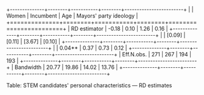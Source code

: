 
+--------------+--------+-----------+--------+------------------------+
|              | Women  | Incumbent | Age    | Mayors' party ideology |
+==============+========+===========+========+========================+
| RD estimator | -0.18  | 0.10      | 1.26   | 0.16                   |
+--------------+--------+-----------+--------+------------------------+
|              | [0.09] | [0.11]    | [3.67] | [0.10]                 |
+--------------+--------+-----------+--------+------------------------+
|              | 0.04** | 0.37      | 0.73   | 0.12                   |
+--------------+--------+-----------+--------+------------------------+
| Eff.N.obs.   | 271    | 267       | 194    | 193                    |
+--------------+--------+-----------+--------+------------------------+
| Bandwidth    | 20.77  | 19.86     | 14.02  | 13.76                  |
+--------------+--------+-----------+--------+------------------------+

Table: STEM candidates' personal characteristics — RD estimates
